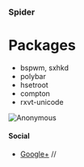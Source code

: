 ### Spider

Packages
=========

* bspwm, sxhkd
* polybar
* hsetroot
* compton
* rxvt-unicode

![Anonymous](https://github.com/appath/dotfiles/blob/master/bspwm_dotfiles_anonymous/anonymous.jpg)

#### Social
* [Google+](https://plus.google.com/u/0/106782122945207734872) //
